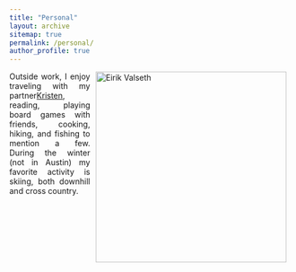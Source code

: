 ```yaml
---
title: "Personal"
layout: archive
sitemap: true
permalink: /personal/
author_profile: true
---
```



<img src=" " width="340px" alt="Eirik Valseth" align="right" style="display:block;margin-bottom:10px;margin-left:auto;margin-right:auto;padding-left: 10px;padding-right: 10px;" z-index="1" />



<p style="text-align: justify; padding-right: 10px;">
Outside work, I enjoy traveling with my partner<a href="https://www.usgs.gov/staff-profiles/kristen-valseth">Kristen</a>, reading, playing board games with friends, cooking, hiking, and fishing to mention a few. During the winter (not in Austin) my favorite activity is skiing, both downhill and cross country.
</p>

